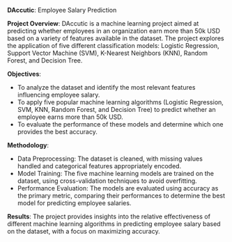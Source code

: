 **DAccutic**: Employee Salary Prediction

**Project Overview**: DAccutic is a machine learning project aimed at predicting whether employees in an organization earn more than 50k USD based on a variety of features available in the dataset. The project explores the application of five different classification models: Logistic Regression, Support Vector Machine (SVM), K-Nearest Neighbors (KNN), Random Forest, and Decision Tree.

**Objectives**:
- To analyze the dataset and identify the most relevant features influencing employee salary.
- To apply five popular machine learning algorithms (Logistic Regression, SVM, KNN, Random Forest, and Decision Tree) to predict whether an employee earns more than 50k USD.
- To evaluate the performance of these models and determine which one provides the best accuracy.

**Methodology**:
- Data Preprocessing: The dataset is cleaned, with missing values handled and categorical features appropriately encoded.
- Model Training: The five machine learning models are trained on the dataset, using cross-validation techniques to avoid overfitting.
- Performance Evaluation: The models are evaluated using accuracy as the primary metric, comparing their performances to determine the best model for predicting employee salaries.

**Results**: The project provides insights into the relative effectiveness of different machine learning algorithms in predicting employee salary based on the dataset, with a focus on maximizing accuracy.
